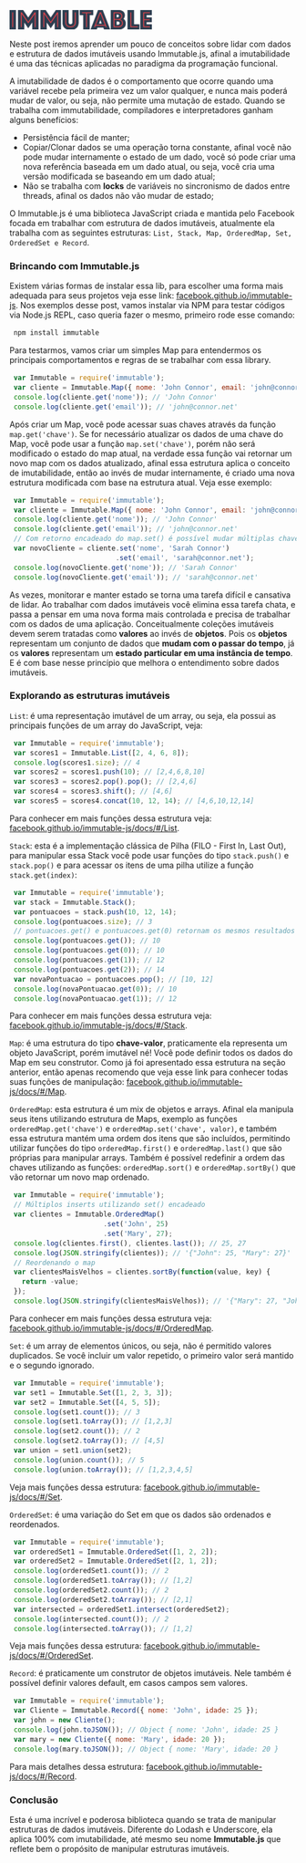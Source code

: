 ![Brincando com estruturas imutáveis usando Immutable.js](/images/immutable-logo.png "Brincando com estruturas imutáveis usando Immutable.js")

Neste post iremos aprender um pouco de conceitos sobre lidar com dados e estrutura de dados imutáveis usando Immutable.js, afinal a imutabilidade é uma das técnicas aplicadas no paradigma da programação funcional.

A imutabilidade de dados é o comportamento que ocorre quando uma variável recebe pela primeira vez um valor qualquer, e nunca mais poderá mudar de valor, ou seja, não permite uma mutação de estado.
Quando se trabalha com immutabilidade, compiladores e interpretadores ganham alguns benefícios:

*   Persistência fácil de manter;
*   Copiar/Clonar dados se uma operação torna constante, afinal você não pode mudar internamente o estado de um dado, você só pode criar uma nova referência baseada em um dado atual, ou seja, você cria uma versão modificada se baseando em um dado atual;
*   Não se trabalha com **locks** de variáveis no sincronismo de dados entre threads, afinal os dados não vão mudar de estado;

O Immutable.js é uma biblioteca JavaScript criada e mantida pelo Facebook focada em trabalhar com estrutura de dados imutáveis, atualmente ela trabalha com as seguintes estruturas: `List, Stack, Map, OrderedMap, Set, OrderedSet e Record`.

### Brincando com Immutable.js

Existem várias formas de instalar essa lib, para escolher uma forma mais adequada para seus projetos veja esse link: [facebook.github.io/immutable-js](https://facebook.github.io/immutable-js). Nos exemplos desse post, vamos instalar via NPM para testar códigos via Node.js REPL, caso queria fazer o mesmo, primeiro rode esse comando:
``` bash
 npm install immutable
``` 

Para testarmos, vamos criar um simples Map para entendermos os principais comportamentos e regras de se trabalhar com essa library.
``` javascript
 var Immutable = require('immutable');
 var cliente = Immutable.Map({ nome: 'John Connor', email: 'john@connor.net' });
 console.log(cliente.get('nome')); // 'John Connor'
 console.log(cliente.get('email')); // 'john@connor.net'
``` 

Após criar um Map, você pode acessar suas chaves através da função `map.get('chave')`. Se for necessário atualizar os dados de uma chave do Map, você pode usar a função `map.set('chave')`, porém não será modificado o estado do map atual, na verdade essa função vai retornar um novo map com os dados atualizado, afinal essa estrutura aplica o conceito de imutabilidade, então ao invés de mudar internamente, é criado uma nova estrutura modificada com base na estrutura atual. Veja esse exemplo:

``` javascript
 var Immutable = require('immutable');
 var cliente = Immutable.Map({ nome: 'John Connor', email: 'john@connor.net' });
 console.log(cliente.get('nome')); // 'John Connor'
 console.log(cliente.get('email')); // 'john@connor.net'
 // Com retorno encadeado do map.set() é possível mudar múltiplas chaves!
 var novoCliente = cliente.set('nome', 'Sarah Connor')
                          .set('email', 'sarah@connor.net');
 console.log(novoCliente.get('nome')); // 'Sarah Connor'
 console.log(novoCliente.get('email')); // 'sarah@connor.net'
``` 

As vezes, monitorar e manter estado se torna uma tarefa difícil e cansativa de lidar. Ao trabalhar com dados imutáveis você elimina essa tarefa chata, e passa a pensar em uma nova forma mais controlada e precisa de trabalhar com os dados de uma aplicação. Conceitualmente coleções imutáveis devem serem tratadas como **valores** ao invés de **objetos**. Pois os **objetos** representam um conjunto de dados que **mudam com o passar do tempo**, já os **valores** representam um **estado particular em uma instância de tempo**. E é com base nesse princípio que melhora o entendimento sobre dados imutáveis.

### Explorando as estruturas imutáveis

`List`: é uma representação imutável de um array, ou seja, ela possui as principais funções de um array do JavaScript, veja:

``` javascript
 var Immutable = require('immutable');
 var scores1 = Immutable.List([2, 4, 6, 8]);
 console.log(scores1.size); // 4
 var scores2 = scores1.push(10); // [2,4,6,8,10]
 var scores3 = scores2.pop().pop(); // [2,4,6]
 var scores4 = scores3.shift(); // [4,6]
 var scores5 = scores4.concat(10, 12, 14); // [4,6,10,12,14]
``` 

Para conhecer em mais funções dessa estrutura veja: [facebook.github.io/immutable-js/docs/#/List](https://facebook.github.io/immutable-js/docs/#/List).

`Stack`: esta é a implementação clássica de Pilha (FILO - First In, Last Out), para manipular essa Stack você pode usar funções do tipo `stack.push()` e `stack.pop()` e para acessar os itens de uma pilha utilize a função `stack.get(index)`:

``` javascript
 var Immutable = require('immutable');
 var stack = Immutable.Stack();
 var pontuacoes = stack.push(10, 12, 14);
 console.log(pontuacoes.size); // 3
 // pontuacoes.get() e pontuacoes.get(0) retornam os mesmos resultados
 console.log(pontuacoes.get()); // 10
 console.log(pontuacoes.get(0)); // 10
 console.log(pontuacoes.get(1)); // 12
 console.log(pontuacoes.get(2)); // 14
 var novaPontuacao = pontuacoes.pop(); // [10, 12]
 console.log(novaPontuacao.get(0)); // 10
 console.log(novaPontuacao.get(1)); // 12
``` 

Para conhecer em mais funções dessa estrutura veja: [facebook.github.io/immutable-js/docs/#/Stack](https://facebook.github.io/immutable-js/docs/#/Stack).

`Map`: é uma estrutura do tipo **chave-valor**, praticamente ela representa um objeto JavaScript, porém imutável né! Você pode definir todos os dados do Map em seu construtor. Como já foi apresentado essa estrutura na seção anterior, então apenas recomendo que veja esse link para conhecer todas suas funções de manipulação: [facebook.github.io/immutable-js/docs/#/Map](https://facebook.github.io/immutable-js/docs/#/Map).

`OrderedMap`: esta estrutura é um mix de objetos e arrays. Afinal ela manipula seus itens utilizando estrutura de Maps, exemplo as funções `orderedMap.get('chave')` e `orderedMap.set('chave', valor)`, e também essa estrutura mantém uma ordem dos itens que são incluídos, permitindo utilizar funções do tipo `orderedMap.first()` e `orderedMap.last()` que são próprias para manipular arrays. Também é possível redefinir a ordem das chaves utilizando as funções: `orderedMap.sort()` e `orderedMap.sortBy()` que vão retornar um novo map ordenado.

``` javascript
 var Immutable = require('immutable');
 // Múltiplos inserts utilizando set() encadeado
 var clientes = Immutable.OrderedMap()
                       .set('John', 25)
                       .set('Mary', 27);
 console.log(clientes.first(), clientes.last()); // 25, 27
 console.log(JSON.stringify(clientes)); // '{"John": 25, "Mary": 27}'
 // Reordenando o map
 var clientesMaisVelhos = clientes.sortBy(function(value, key) {
   return -value;
 });
 console.log(JSON.stringify(clientesMaisVelhos)); // '{"Mary": 27, "John": 25}'
``` 

Para conhecer em mais funções dessa estrutura veja: [facebook.github.io/immutable-js/docs/#/OrderedMap](https://facebook.github.io/immutable-js/docs/#/OrderedMap).

`Set`: é um array de elementos únicos, ou seja, não é permitido valores duplicados. Se você incluir um valor repetido, o primeiro valor será mantido e o segundo ignorado.

``` javascript
 var Immutable = require('immutable');
 var set1 = Immutable.Set([1, 2, 3, 3]);
 var set2 = Immutable.Set([4, 5, 5]);
 console.log(set1.count()); // 3
 console.log(set1.toArray()); // [1,2,3]
 console.log(set2.count()); // 2
 console.log(set2.toArray()); // [4,5]
 var union = set1.union(set2);
 console.log(union.count()); // 5
 console.log(union.toArray()); // [1,2,3,4,5]
``` 

Veja mais funções dessa estrutura: [facebook.github.io/immutable-js/docs/#/Set](https://facebook.github.io/immutable-js/docs/#/Set).

`OrderedSet`: é uma variação do Set em que os dados são ordenados e reordenados.

``` javascript
 var Immutable = require('immutable');
 var orderedSet1 = Immutable.OrderedSet([1, 2, 2]);
 var orderedSet2 = Immutable.OrderedSet([2, 1, 2]);
 console.log(orderedSet1.count()); // 2
 console.log(orderedSet1.toArray()); // [1,2]
 console.log(orderedSet2.count()); // 2
 console.log(orderedSet2.toArray()); // [2,1]
 var intersected = orderedSet1.intersect(orderedSet2);
 console.log(intersected.count()); // 2
 console.log(intersected.toArray()); // [1,2]
``` 

Veja mais funções dessa estrutura: [facebook.github.io/immutable-js/docs/#/OrderedSet](https://facebook.github.io/immutable-js/docs/#/OrderedSet).

`Record`: é praticamente um construtor de objetos imutáveis. Nele também é possível definir valores default, em casos campos sem valores.

``` javascript
 var Immutable = require('immutable');
 var Cliente = Immutable.Record({ nome: 'John', idade: 25 });
 var john = new Cliente();
 console.log(john.toJSON()); // Object { nome: 'John', idade: 25 }
 var mary = new Cliente({ nome: 'Mary', idade: 20 });
 console.log(mary.toJSON()); // Object { nome: 'Mary', idade: 20 }
``` 

Para mais detalhes dessa estrutura: [facebook.github.io/immutable-js/docs/#/Record](https://facebook.github.io/immutable-js/docs/#/Record).

### Conclusão

Esta é uma incrível e poderosa biblioteca quando se trata de manipular estruturas de dados imutáveis. Diferente do Lodash e Underscore, ela aplica 100% com imutabilidade, até mesmo seu nome **Immutable.js** que reflete bem o propósito de manipular estruturas imutáveis.